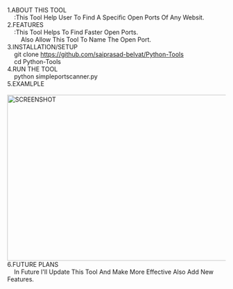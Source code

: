 <p9> 1.ABOUT THIS TOOL </P9>
      <br>&nbsp;&nbsp;&nbsp;&nbsp;:This Tool Help User To Find A Specific Open Ports Of Any Websit.
   <br>2.FEATURES
   <br>&nbsp;&nbsp;&nbsp;&nbsp;:This Tool Helps To Find Faster Open Ports.<br> &nbsp;&nbsp;&nbsp;&nbsp;&nbsp;&nbsp;&nbsp;&nbsp;Also Allow This Tool To Name The Open Port.
   <br>3.INSTALLATION/SETUP
   <br>&nbsp;&nbsp;&nbsp;&nbsp;git clone https://github.com/saiprasad-belvat/Python-Tools<br>&nbsp;&nbsp;&nbsp;&nbsp;cd Python-Tools
 <br>4.RUN THE TOOL
   <br>&nbsp;&nbsp;&nbsp;&nbsp;python simpleportscanner.py
   <br>5.EXAMLPLE
   <br>&nbsp;&nbsp;&nbsp;&nbsp;<img src="https://github.com/user-attachments/assets/b7c536eb-a145-4075-96a6-fabde2097123" alt="SCREENSHOT" width="683" height="382"/>
   <br>6.FUTURE PLANS
   <br>&nbsp;&nbsp;&nbsp;&nbsp;In Future l'll Update This Tool And Make More Effective Also Add New Features.
